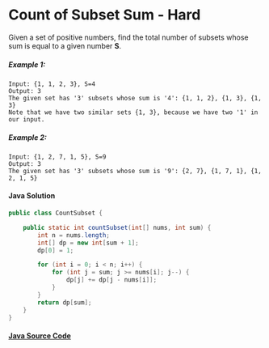 # Count of Subset Sum - Hard
 
Given a set of positive numbers, find the total number of subsets whose sum is equal to a given number <b>S</b>.

##### Example 1: 
```
Input: {1, 1, 2, 3}, S=4
Output: 3
The given set has '3' subsets whose sum is '4': {1, 1, 2}, {1, 3}, {1, 3}
Note that we have two similar sets {1, 3}, because we have two '1' in our input.
```

##### Example 2:
```
Input: {1, 2, 7, 1, 5}, S=9
Output: 3
The given set has '3' subsets whose sum is '9': {2, 7}, {1, 7, 1}, {1, 2, 1, 5}
```

#### Java Solution
```java
public class CountSubset {

    public static int countSubset(int[] nums, int sum) {
        int n = nums.length;
        int[] dp = new int[sum + 1];
        dp[0] = 1;

        for (int i = 0; i < n; i++) {
            for (int j = sum; j >= nums[i]; j--) {
                dp[j] += dp[j - nums[i]];
            }
        }
        return dp[sum];
    }
}
```
#### [Java Source Code](../../../src/main/java/com/algorithm/dp/CountSubset.java)
